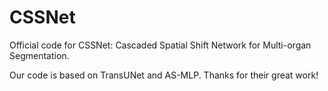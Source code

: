 # CSSNet
Official code for CSSNet: Cascaded Spatial Shift Network for Multi-organ Segmentation.

Our code is based on TransUNet and AS-MLP. Thanks for their great work!
